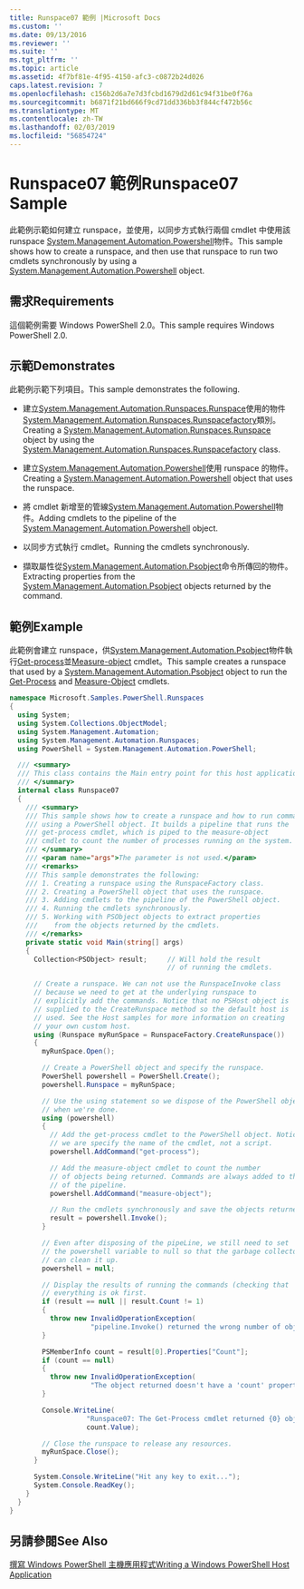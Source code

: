 ```yaml
---
title: Runspace07 範例 |Microsoft Docs
ms.custom: ''
ms.date: 09/13/2016
ms.reviewer: ''
ms.suite: ''
ms.tgt_pltfrm: ''
ms.topic: article
ms.assetid: 4f7bf81e-4f95-4150-afc3-c0872b24d026
caps.latest.revision: 7
ms.openlocfilehash: c156b2d6a7e7d3fcbd1679d2d61c94f31be0f76a
ms.sourcegitcommit: b6871f21bd666f9cd71dd336bb3f844cf472b56c
ms.translationtype: MT
ms.contentlocale: zh-TW
ms.lasthandoff: 02/03/2019
ms.locfileid: "56854724"
---
```

# <a name="runspace07-sample"></a><span data-ttu-id="3e926-102">Runspace07 範例</span><span class="sxs-lookup"><span data-stu-id="3e926-102">Runspace07 Sample</span></span>

<span data-ttu-id="3e926-103">此範例示範如何建立 runspace，並使用，以同步方式執行兩個 cmdlet 中使用該 runspace [System.Management.Automation.Powershell](/dotnet/api/system.management.automation.powershell)物件。</span><span class="sxs-lookup"><span data-stu-id="3e926-103">This sample shows how to create a runspace, and then use that runspace to run two cmdlets synchronously by using a [System.Management.Automation.Powershell](/dotnet/api/system.management.automation.powershell) object.</span></span>

## <a name="requirements"></a><span data-ttu-id="3e926-104">需求</span><span class="sxs-lookup"><span data-stu-id="3e926-104">Requirements</span></span>

<span data-ttu-id="3e926-105">這個範例需要 Windows PowerShell 2.0。</span><span class="sxs-lookup"><span data-stu-id="3e926-105">This sample requires Windows PowerShell 2.0.</span></span>

## <a name="demonstrates"></a><span data-ttu-id="3e926-106">示範</span><span class="sxs-lookup"><span data-stu-id="3e926-106">Demonstrates</span></span>

<span data-ttu-id="3e926-107">此範例示範下列項目。</span><span class="sxs-lookup"><span data-stu-id="3e926-107">This sample demonstrates the following.</span></span>

- <span data-ttu-id="3e926-108">建立[System.Management.Automation.Runspaces.Runspace](/dotnet/api/System.Management.Automation.Runspaces.Runspace)使用的物件[System.Management.Automation.Runspaces.Runspacefactory](/dotnet/api/System.Management.Automation.Runspaces.RunspaceFactory)類別。</span><span class="sxs-lookup"><span data-stu-id="3e926-108">Creating a [System.Management.Automation.Runspaces.Runspace](/dotnet/api/System.Management.Automation.Runspaces.Runspace) object by using the [System.Management.Automation.Runspaces.Runspacefactory](/dotnet/api/System.Management.Automation.Runspaces.RunspaceFactory) class.</span></span>

- <span data-ttu-id="3e926-109">建立[System.Management.Automation.Powershell](/dotnet/api/system.management.automation.powershell)使用 runspace 的物件。</span><span class="sxs-lookup"><span data-stu-id="3e926-109">Creating a [System.Management.Automation.Powershell](/dotnet/api/system.management.automation.powershell) object that uses the runspace.</span></span>

- <span data-ttu-id="3e926-110">將 cmdlet 新增至的管線[System.Management.Automation.Powershell](/dotnet/api/system.management.automation.powershell)物件。</span><span class="sxs-lookup"><span data-stu-id="3e926-110">Adding cmdlets to the pipeline of the [System.Management.Automation.Powershell](/dotnet/api/system.management.automation.powershell) object.</span></span>

- <span data-ttu-id="3e926-111">以同步方式執行 cmdlet。</span><span class="sxs-lookup"><span data-stu-id="3e926-111">Running the cmdlets synchronously.</span></span>

- <span data-ttu-id="3e926-112">擷取屬性從[System.Management.Automation.Psobject](/dotnet/api/System.Management.Automation.PSObject)命令所傳回的物件。</span><span class="sxs-lookup"><span data-stu-id="3e926-112">Extracting properties from the [System.Management.Automation.Psobject](/dotnet/api/System.Management.Automation.PSObject) objects returned by the command.</span></span>

## <a name="example"></a><span data-ttu-id="3e926-113">範例</span><span class="sxs-lookup"><span data-stu-id="3e926-113">Example</span></span>

<span data-ttu-id="3e926-114">此範例會建立 runspace，供[System.Management.Automation.Psobject](/dotnet/api/System.Management.Automation.PSObject)物件執行[Get-process](/powershell/module/Microsoft.PowerShell.Management/Get-Process)並[Measure-object](/powershell/module/microsoft.powershell.utility/measure-object) cmdlet。</span><span class="sxs-lookup"><span data-stu-id="3e926-114">This sample creates a runspace that used by a [System.Management.Automation.Psobject](/dotnet/api/System.Management.Automation.PSObject) object to run the [Get-Process](/powershell/module/Microsoft.PowerShell.Management/Get-Process) and [Measure-Object](/powershell/module/microsoft.powershell.utility/measure-object) cmdlets.</span></span>

```csharp
namespace Microsoft.Samples.PowerShell.Runspaces
{
  using System;
  using System.Collections.ObjectModel;
  using System.Management.Automation;
  using System.Management.Automation.Runspaces;
  using PowerShell = System.Management.Automation.PowerShell;

  /// <summary>
  /// This class contains the Main entry point for this host application.
  /// </summary>
  internal class Runspace07
  {
    /// <summary>
    /// This sample shows how to create a runspace and how to run commands
    /// using a PowerShell object. It builds a pipeline that runs the
    /// get-process cmdlet, which is piped to the measure-object
    /// cmdlet to count the number of processes running on the system.
    /// </summary>
    /// <param name="args">The parameter is not used.</param>
    /// <remarks>
    /// This sample demonstrates the following:
    /// 1. Creating a runspace using the RunspaceFactory class.
    /// 2. Creating a PowerShell object that uses the runspace.
    /// 3. Adding cmdlets to the pipeline of the PowerShell object.
    /// 4. Running the cmdlets synchronously.
    /// 5. Working with PSObject objects to extract properties
    ///    from the objects returned by the cmdlets.
    /// </remarks>
    private static void Main(string[] args)
    {
      Collection<PSObject> result;     // Will hold the result
                                       // of running the cmdlets.

      // Create a runspace. We can not use the RunspaceInvoke class
      // because we need to get at the underlying runspace to
      // explicitly add the commands. Notice that no PSHost object is
      // supplied to the CreateRunspace method so the default host is
      // used. See the Host samples for more information on creating
      // your own custom host.
      using (Runspace myRunSpace = RunspaceFactory.CreateRunspace())
      {
        myRunSpace.Open();

        // Create a PowerShell object and specify the runspace.
        PowerShell powershell = PowerShell.Create();
        powershell.Runspace = myRunSpace;

        // Use the using statement so we dispose of the PowerShell object
        // when we're done.
        using (powershell)
        {
          // Add the get-process cmdlet to the PowerShell object. Notice
          // we are specify the name of the cmdlet, not a script.
          powershell.AddCommand("get-process");

          // Add the measure-object cmdlet to count the number
          // of objects being returned. Commands are always added to the end
          // of the pipeline.
          powershell.AddCommand("measure-object");

          // Run the cmdlets synchronously and save the objects returned.
          result = powershell.Invoke();
        }

        // Even after disposing of the pipeLine, we still need to set
        // the powershell variable to null so that the garbage collector
        // can clean it up.
        powershell = null;

        // Display the results of running the commands (checking that
        // everything is ok first.
        if (result == null || result.Count != 1)
        {
          throw new InvalidOperationException(
                    "pipeline.Invoke() returned the wrong number of objects");
        }

        PSMemberInfo count = result[0].Properties["Count"];
        if (count == null)
        {
          throw new InvalidOperationException(
                    "The object returned doesn't have a 'count' property");
        }

        Console.WriteLine(
                   "Runspace07: The Get-Process cmdlet returned {0} objects",
                   count.Value);

        // Close the runspace to release any resources.
        myRunSpace.Close();
      }

      System.Console.WriteLine("Hit any key to exit...");
      System.Console.ReadKey();
    }
  }
}
```

## <a name="see-also"></a><span data-ttu-id="3e926-115">另請參閱</span><span class="sxs-lookup"><span data-stu-id="3e926-115">See Also</span></span>

[<span data-ttu-id="3e926-116">撰寫 Windows PowerShell 主機應用程式</span><span class="sxs-lookup"><span data-stu-id="3e926-116">Writing a Windows PowerShell Host Application</span></span>](./writing-a-windows-powershell-host-application.md)